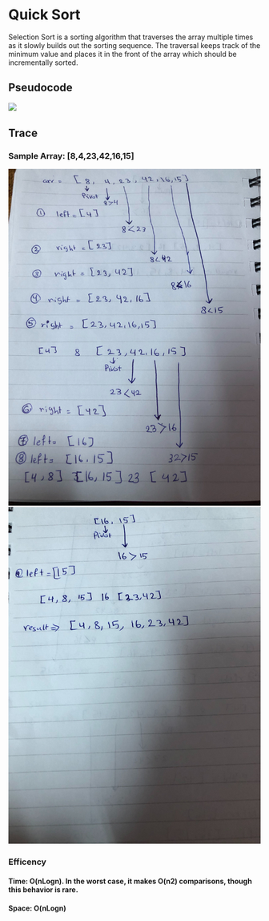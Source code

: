 # Quick Sort 

Selection Sort is a sorting algorithm that traverses the array multiple times as it slowly builds out the sorting sequence. The traversal keeps track of the minimum value and places it in the front of the array which should be incrementally sorted.

## Pseudocode

![](Pseudocode.PNG)

## Trace

### Sample Array: [8,4,23,42,16,15]


![](pass1.jpg)
![](pass2.jpg)


### Efficency

#### Time: O(nLogn). In the worst case, it makes O(n2) comparisons, though this behavior is rare.

#### Space: O(nLogn)
